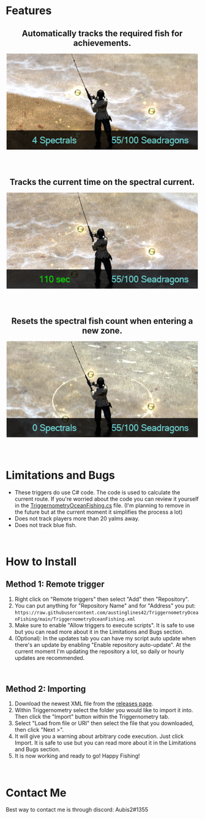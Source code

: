 # Features
<h2 align="center">

<span>Automatically tracks the required fish for achievements.</span>
<br>
<img src="./resources/UI.png" width="500" style="padding-top: 15px;"/>

<br>

<span>Tracks the current time on the spectral current.</span>
<br>
<img src="./resources/Spectral_Counter.png" width="500" style="padding-top: 15px;"/>

<br>

<span>Resets the spectral fish count when entering a new zone.</span>
<br>
<img src="./resources/Spectral_Reset.png" width="500" style="padding-top: 15px;"/>
</h2>

<br>

# Limitations and Bugs
* These triggers do use C# code. The code is used to calculate the current route. If you're worried about the code you can review it yourself in the [TriggernometryOceanFishing.cs](https://github.com/austinglines42/TriggernometryOceanFishing/blob/v1.0.1/TriggernometryOceanFishing.cs) file. (I'm planning to remove in the future but at the current moment it simplifies the process a lot)
* Does not track players more than 20 yalms away.
* Does not track blue fish.

<br>

# How to Install
## Method 1: Remote trigger
1. Right click on "Remote triggers" then select "Add" then "Repository".
2. You can put anything for "Repository Name" and for "Address" you put: `https://raw.githubusercontent.com/austinglines42/TriggernometryOceanFishing/main/TriggernometryOceanFishing.xml`
3. Make sure to enable "Allow triggers to execute scripts". It is safe to use but you can read more about it in the Limitations and Bugs section.
4. (Optional): In the updates tab you can have my script auto update when there's an update by enabling "Enable repository auto-update". At the current moment I'm updating the repository a lot, so daily or hourly updates are recommended.

<br>

## Method 2: Importing
1. Download the newest XML file from the [releases page](https://github.com/austinglines42/TriggernometryOceanFishing/releases).
2. Within Triggernometry select the folder you would like to import it into. Then click the "Import" button within the Triggernometry tab.
3. Select "Load from file or URI" then select the file that you downloaded, then click "Next >".
4. It will give you a warning about arbitrary code execution. Just click Import. It is safe to use but you can read more about it in the Limitations and Bugs section.
5. It is now working and ready to go! Happy Fishing!

<br>

# Contact Me
Best way to contact me is through discord: Aubis2#1355